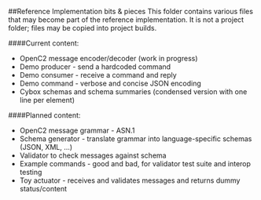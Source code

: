 ##Reference Implementation bits & pieces
This folder contains various files that may become part of the reference implementation.
It is not a project folder; files may be copied into project builds.

####Current content:
* OpenC2 message encoder/decoder (work in progress)
* Demo producer - send a hardcoded command
* Demo consumer - receive a command and reply
* Demo command - verbose and concise JSON encoding
* Cybox schemas and schema summaries (condensed version with one line per element)

####Planned content:
* OpenC2 message grammar - ASN.1
* Schema generator - translate grammar into language-specific schemas (JSON, XML, ...)
* Validator to check messages against schema
* Example commands - good and bad, for validator test suite and interop testing
* Toy actuator - receives and validates messages and returns dummy status/content
